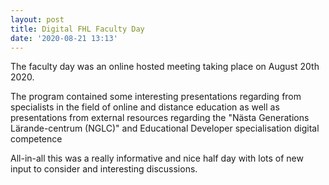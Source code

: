 ```yaml
---
layout: post
title: Digital FHL Faculty Day
date: '2020-08-21 13:13'
---
```


The faculty day was an online hosted meeting taking place on August 20th 2020.

The program contained some interesting presentations regarding from specialists in the field of online and distance education as well as presentations from external resources regarding the \"Nästa Generations Lärande-centrum (NGLC)\" and Educational Developer specialisation digital competence

All-in-all this was a really informative and nice half day with lots of new input to consider and interesting discussions.
